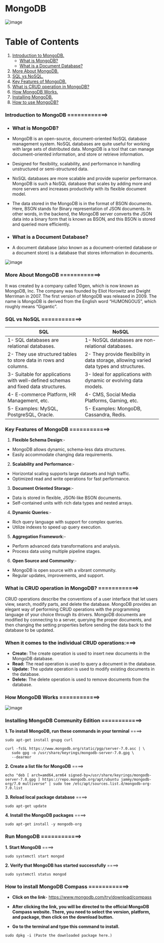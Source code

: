 # MongoDB
![image](https://github.com/user-attachments/assets/e2e99977-f662-4226-b16f-a9b09b7bcdb1)

# Table of Contents
1. [Introduction to MongoDB.](#MongoDB)
   - [What is MongoDB?](#MongoDB)
   - [What is a Document Database?](#Document)
2. [More About MongoDB.](#moreknowledge)
3. [SQL vs NoSQL.](#Compare)
4. [Key Features of MongoDB.](#Keymongodb)
5. [What is CRUD operation in MongoDB?](#CRUD)
6. [How MongoDB Works.](#mongodb_works)
7. [Installing MongoDB.](#installing-mongodb)
8. [How to use MongoDB?](#usemongodb)




 
 
### Introduction to MongoDB ============>

- ### What is MongoDB?

- MongoDB is an open-source, document-oriented NoSQL database management system. NoSQL databases are quite useful for working with large sets of distributed data. MongoDB is a tool that can manage document-oriented information, and store or retrieve information. 
- Designed for flexibility, scalability, and performance in handling unstructured or semi-structured data.
- NoSQL databases are more scalable and provide superior performance. MongoDB is such a NoSQL database that scales by adding more and more servers and increases productivity with its flexible document model.
- The data stored in the MongoDB is in the format of BSON documents. Here, BSON stands for Binary representation of JSON documents. In other words, in the backend, the MongoDB server converts the JSON data into a binary form that is known as BSON, and this BSON is stored and queried more efficiently.


- ### What is a Document Database?
- A document database (also known as a document-oriented database or a document store) is a database that stores information in documents.


![image](https://github.com/user-attachments/assets/84bdf8ef-fe10-4aba-88a1-282d2f890f40)


### More About MongoDB ============>
It was created by a company called 10gen, which is now known as MongoDB, Inc. The company was founded by Eliot Horowitz and Dwight Merriman in 2007. The first version of MongoDB was released in 2009. The name is MongoDB is derived from the English word “HUMONGOUS”, which roughly means “Gigantic”.





### SQL vs NoSQL ============>

|                               **SQL**                                              |                                  **NoSQL**                          |
|------------------------------------------------------------------------------------|---------------------------------------------------------------------|
|1- SQL databases are relational databases.                                          |1- NoSQL databases are non-relational databases. |
|2- They use structured tables to store data in rows and columns.                    |2- They provide flexibility in data storage, allowing varied data types and structures.|
|3- Suitable for applications with well-defined schemas and fixed data structures.   |3- Ideal for applications with dynamic or evolving data models. |
|4- E-commerce Platform, HR Management, etc.                                         |4- CMS, Social Media Platforms, Gaming, etc.|
|5- Examples: MySQL, PostgreSQL, Oracle.                                             |5- Examples: MongoDB, Cassandra, Redis. |


### Key Features of MongoDB ============>
1. **Flexible Schema Design**:-
- MongoDB allows dynamic, schema-less data structures.
- Easily accommodate changing data requirements.
2. **Scalability and Performance**:-
- Horizontal scaling supports large datasets and high traffic.
- Optimized read and write operations for fast performance.
3. **Document Oriented Storage**:-
- Data is stored in flexible, JSON-like BSON documents.
- Self-contained units with rich data types and nested arrays.
4. **Dynamic Queries**:-
- Rich query language with support for complex queries.
- Utilize indexes to speed up query execution.
5. **Aggregation Framework**:-
- Perform advanced data transformations and analysis.
- Process data using multiple pipeline stages.
6. **Open Source and Community**:-
- MongoDB is open source with a vibrant community.
- Regular updates, improvements, and support.

### What is CRUD operation in MongoDB? ============>
CRUD operations describe the conventions of a user interface that let users view, search, modify parts, and delete the database. MongoDB provides an elegant way of performing CRUD operations with the programming language of your choice through its drivers.
MongoDB documents are modified by connecting to a server, querying the proper documents, and then changing the setting properties before sending the data back to the database to be updated.

### When it comes to the individual CRUD operations:===>

- **Create:** The create operation is used to insert new documents in the MongoDB database.
- **Read:** The read operation is used to query a document in the database.
- **Update:** The update operation is used to modify existing documents in the database.
- **Delete:** The delete operation is used to remove documents from the database.

### How MongoDB Works ============>

![image](https://github.com/user-attachments/assets/f626df8b-f2a5-4fb9-aae1-8fab43f7fb4a)

### Installing MongoDB Community Edition ============>
**1. To install MongoDB, run these commands in your terminal** ====>
```
sudo apt-get install gnupg curl
```

```
curl -fsSL https://www.mongodb.org/static/pgp/server-7.0.asc | \
   sudo gpg -o /usr/share/keyrings/mongodb-server-7.0.gpg \
   --dearmor
```

**2. Create a list file for MongoDB** ====>
```
echo "deb [ arch=amd64,arm64 signed-by=/usr/share/keyrings/mongodb-server-7.0.gpg ] https://repo.mongodb.org/apt/ubuntu jammy/mongodb-org/7.0 multiverse" | sudo tee /etc/apt/sources.list.d/mongodb-org-7.0.list
```

**3. Reload local package database** ====>
```
sudo apt-get update
```

**4. Install the MongoDB packages** ====>
```
sudo apt-get install -y mongodb-org
```
### Run MongoDB ============>
**1. Start MongoDB** ====>
```
sudo systemctl start mongod
```

**2. Verify that MongoDB has started successfully** ====>
```
sudo systemctl status mongod
```

### How to install MongoDB Compass ============>

- **Click on the link**-  https://www.mongodb.com/try/download/compass

- **After clicking the link, you will be directed to the official MongoDB Compass website. There, you need to select the version, platform, and package, then click on the download button.**

- **Go to the terminal and type this command to install.**
```
sudo dpkg -i (Paste the downloaded package here.)
```



  


